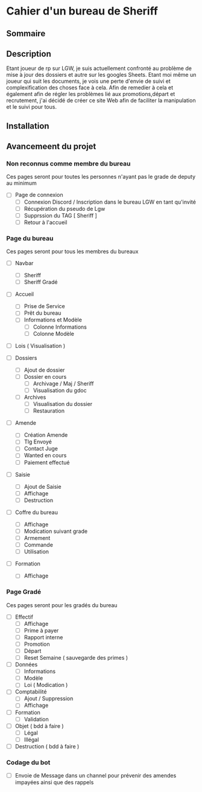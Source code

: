 # Cahier d'un bureau de Sheriff

## Sommaire 

## Description
Etant joueur de rp sur LGW, je suis actuellement confronté au problème de mise à jour des dossiers et autre sur les googles Sheets. Etant moi même un joueur qui suit les documents, je vois une perte d'envie de suivi et complexification des choses face à cela. Afin de remedier à cela et également afin de régler les problèmes lié aux promotions,départ et  recrutement, j'ai décidé de créer ce site Web afin de faciliter la manipulation et le suivi pour tous.

## Installation

## Avancemeent du projet

### Non reconnus comme membre du bureau
Ces pages seront pour toutes les personnes n'ayant pas le grade de deputy au minimum

- [ ] Page de connexion
    - [ ] Connexion Discord / Inscription dans le bureau LGW en tant qu'invité
    - [ ] Récupération du pseudo de Lgw 
    - [ ] Supprssion du TAG [ Sheriff ]
    - [ ] Retour à l'accueil
  
### Page du bureau
Ces pages seront pour tous les membres du bureaux

- [ ] Navbar
    - [ ] Sheriff
    - [ ] Sheriff Gradé

- [ ] Accueil
    - [ ] Prise de Service 
    - [ ] Prêt du bureau
    - [ ] Informations et Modèle
        - [ ] Colonne Informations
        - [ ] Colonne Modèle

- [ ] Lois ( Visualisation )

- [ ] Dossiers
    - [ ] Ajout de dossier
    - [ ] Dossier en cours
        - [ ] Archivage / Maj / Sheriff
        - [ ] Visualisation du gdoc
    - [ ] Archives
        - [ ] Visualisation du dossier
        - [ ] Restauration

- [ ] Amende
    - [ ] Création Amende
    - [ ] Tlg Envoyé
    - [ ] Contact Juge
    - [ ] Wanted en cours
    - [ ] Paiement effectué

- [ ] Saisie
  - [ ] Ajout de Saisie
  - [ ] Affichage
  - [ ] Destruction

- [ ] Coffre du bureau 
  - [ ] Affichage
  - [ ] Modication suivant grade
  - [ ] Armement
  - [ ] Commande
  - [ ] Utilisation
  
- [ ] Formation 
    - [ ] Affichage

### Page Gradé
Ces pages seront pour les gradés du bureau

- [ ] Effectif
  - [ ] Affichage 
  - [ ] Prime à payer
  - [ ] Rapport interne
  - [ ] Promotion
  - [ ] Départ
  - [ ] Reset Semaine ( sauvegarde des primes )

- [ ] Données
    - [ ] Informations
    - [ ] Modèle
    - [ ] Loi ( Modication )

- [ ] Comptabilité
  - [ ] Ajout / Suppression
  - [ ] Affichage

- [ ] Formation
  - [ ] Validation

- [ ] Objet ( bdd à faire )
  - [ ] Légal
  - [ ] Illégal

- [ ] Destruction ( bdd à faire ) 
  
### Codage du bot
- [ ] Envoie de Message dans un channel pour prévenir des amendes impayées ainsi que des rappels
